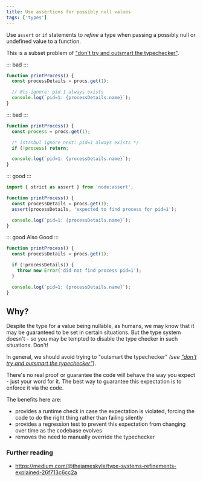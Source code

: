 ```yaml
---
title: Use assertions for possibly null values
tags: ['types']
---
```


Use `assert` or `if` statements to _refine_ a type when passing a possibly null
or undefined value to a function.

This is a subset problem of ["don't try and outsmart the typechecker"](/dont-outsmart-typechecker/).

::: bad :::

```jsx
function printProcess() {
  const processDetails = procs.get(1);

  // @ts-ignore: pid 1 always exists
  console.log(`pid=1: {processDetails.name}`);
}
```

::: bad :::

```jsx
function printProcess() {
  const process = procs.get(1);

  /* istanbul ignore next: pid=1 always exists */
  if (!process) return;

  console.log(`pid=1: {processDetails.name}`);
}
```

::: good :::

```jsx
import { strict as assert } from 'node:assert';

function printProcess() {
  const processDetails = procs.get(1);
  assert(processDetails, 'expected to find process for pid=1');

  console.log(`pid=1: {processDetails.name}`);
}
```

::: good Also Good :::

```js
function printProcess() {
  const processDetails = procs.get(1);

  if (!processDetails)) {
    throw new Error('did not find process pid=1');
  }

  console.log(`pid=1: {processDetails.name}`);
}
```

## Why?

Despite the type for a value being nullable, as humans, we may know that it may
be guaranteed to be set in certain situations. But the type system doesn't - so
you may be tempted to disable the type checker in such situations. Don't!

In general, we should avoid trying to "outsmart the typechecker" _(see
["don't try and outsmart the typechecker"](/dont-outsmart-typechecker/)_).

There's no real proof or guarantee the code will behave the way you expect - just
your word for it. The best way to guarantee this expectation is to enforce it via
the code.

The benefits here are:

- provides a runtime check in case the expectation is violated, forcing the code
  to do the right thing rather than failing silently
- provides a regression test to prevent this expectation from changing over time
  as the codebase evolves
- removes the need to manually override the typechecker

### Further reading

- <https://medium.com/@thejameskyle/type-systems-refinements-explained-26f713c6cc2a>
